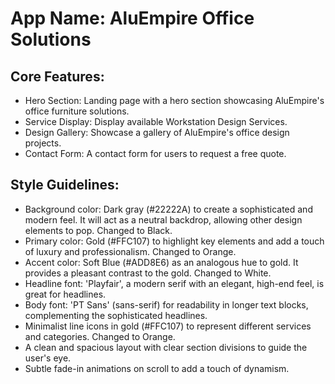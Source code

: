 # **App Name**: AluEmpire Office Solutions

## Core Features:

- Hero Section: Landing page with a hero section showcasing AluEmpire's office furniture solutions.
- Service Display: Display available Workstation Design Services.
- Design Gallery: Showcase a gallery of AluEmpire's office design projects.
- Contact Form: A contact form for users to request a free quote.

## Style Guidelines:

- Background color: Dark gray (#22222A) to create a sophisticated and modern feel. It will act as a neutral backdrop, allowing other design elements to pop. Changed to Black.
- Primary color: Gold (#FFC107) to highlight key elements and add a touch of luxury and professionalism. Changed to Orange.
- Accent color: Soft Blue (#ADD8E6) as an analogous hue to gold. It provides a pleasant contrast to the gold. Changed to White.
- Headline font: 'Playfair', a modern serif with an elegant, high-end feel, is great for headlines.
- Body font: 'PT Sans' (sans-serif) for readability in longer text blocks, complementing the sophisticated headlines.
- Minimalist line icons in gold (#FFC107) to represent different services and categories. Changed to Orange.
- A clean and spacious layout with clear section divisions to guide the user's eye.
- Subtle fade-in animations on scroll to add a touch of dynamism.